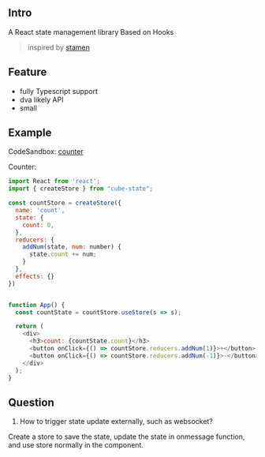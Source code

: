 
## Intro

A React state management library Based on Hooks 
>  inspired by [stamen](https://github.com/forsigner/stamen)


## Feature

* fully Typescript support
* dva likely API
* small


## Example
CodeSandbox: [counter](https://codesandbox.io/s/count-cej5m)

Counter:
```javascript
import React from 'react';
import { createStore } from "cube-state";

const countStore = createStore({
  name: 'count',
  state: {
    count: 0,
  },
  reducers: {
    addNum(state, num: number) {
      state.count += num;
    }
  },
  effects: {}
})


function App() {
  const countState = countStore.useStore(s => s);

  return (
    <div>
      <h3>count: {countState.count}</h3>
      <button onClick={() => countStore.reducers.addNum(1)}>+</button>
      <button onClick={() => countStore.reducers.addNum(-1)}>-</button>
    </div>
  );
}
```


## Question
1. How to trigger state update externally, such as websocket?

Create a store to save the state, update the state in onmessage function, and use store normally in the component.

